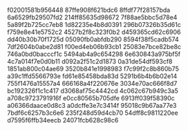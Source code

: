 f02001581b956448
87ffe908f621bdc6
8ffdf77f28157bda
6a6529fb29507fd2
214ff85635d98672
7f88ae5bbc5d78e4
5a89f2b725cc7eb8
1d82235e4b8d0391
296b07326b35d61c
f759e8e41e5752c2
4527b2f8c323f0b2
d459365cd62c6906
dd40b30b70f1725d
05090fb0abfdb290
8594f38f5cadb574
7df2604b0abe2d81
f00ed4eb06b93cb1
25083e7bce82be8c
746a0bd0bacccf1c
5494ab4a9c654298
6e630843a975bf5f
4c7a014f7e0d0b11
d092a2f51c2d1873
0a31de54df593cf8
1851ab800c04ae69
3520b841e1998983
f7c99f2c8b860b75
a39c1ffd5566793e
fd61e85458bda83d
5291b6b4b6b02e14
755f1476a15557a4
666168a4f220676e
3034e70ac666f8d7
bc192326f1c1c417
d3068af75c4442cd
4c062c67b949c3a5
a708c9723791916f
e0cc80565b705dfe
6913ff039f58390c
a06366daace0d8c3
a0dcffe3e7c3414f
95018c9b67aa77e3
7bdf6c6257b3c6e6
235f248d59d4cb70
54dff8c9811220ee
d7595f6ffb34eecb
24071fcb628c98c6
